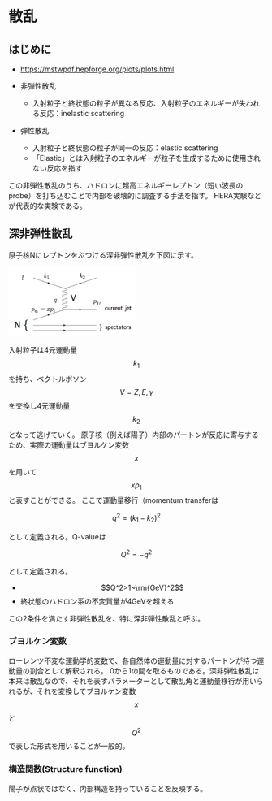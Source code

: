 # 散乱
## はじめに
- https://mstwpdf.hepforge.org/plots/plots.html


- 非弾性散乱
    - 入射粒子と終状態の粒子が異なる反応、入射粒子のエネルギーが失われる反応：inelastic scattering
- 弾性散乱
    - 入射粒子と終状態の粒子が同一の反応：elastic scattering
    - 「Elastic」とは入射粒子のエネルギーが粒子を生成するために使用されない反応を指す

この非弾性散乱のうち、ハドロンに超高エネルギーレプトン（短い波長のprobe）を打ち込むことで内部を破壊的に調査する手法を指す。
HERA実験などが代表的な実験である。

## 深非弾性散乱
原子核Nにレプトンをぶつける深非弾性散乱を下図に示す。

<img width="50%" src="./fig/dis.png"/>

入射粒子は4元運動量$$k_1$$を持ち、ベクトルボソン$$V=Z,E,\gamma$$を交換し4元運動量$$k_2$$となって逃げていく。
原子核（例えば陽子）内部のパートンが反応に寄与するため、実際の運動量はブヨルケン変数$$x$$を用いて$$xp_1$$と表すことができる。
ここで運動量移行（momentum transferは

$$
q^2 = (k_1 - k_2)^2
$$

として定義される。Q-valueは

$$
Q^2 = -q^2
$$

として定義される。

- $$Q^2>1~\rm{GeV}^2$$
- 終状態のハドロン系の不変質量が4GeVを超える

この2条件を満たす非弾性散乱を、特に深非弾性散乱と呼ぶ。

### ブヨルケン変数
ローレンツ不変な運動学的変数で、各自然体の運動量に対するパートンが持つ運動量の割合として解釈される。
0から1の間を取るものである。深非弾性散乱は本来は散乱なので、それを表すパラメーターとして散乱角と運動量移行が用いられるが、それを変換してブヨルケン変数$$x$$と$$Q^2$$で表した形式を用いることが一般的。

### 構造関数(Structure function)
陽子が点状ではなく、内部構造を持っていることを反映する。
